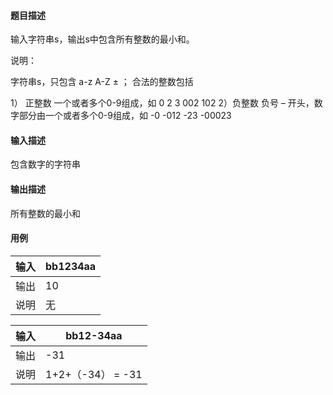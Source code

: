 #### 题目描述

输入字符串s，输出s中包含所有整数的最小和。

说明：

字符串s，只包含 a-z A-Z ± ；
合法的整数包括

1） 正整数 一个或者多个0-9组成，如 0 2 3 002 102
2）负整数 负号 – 开头，数字部分由一个或者多个0-9组成，如 -0 -012 -23 -00023

#### 输入描述

包含数字的字符串

#### 输出描述

所有整数的最小和

#### 用例


| 输入 | bb1234aa |
| ------ | ---------- |
| 输出 | 10       |
| 说明 | 无       |


| 输入 | bb12-34aa         |
| ------ | ------------------- |
| 输出 | -31               |
| 说明 | 1+2+（-34） = -31 |
